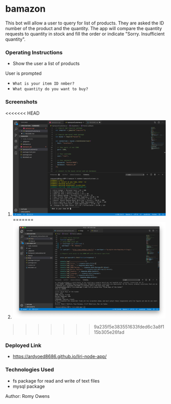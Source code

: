 # bamazon

This bot will allow a user to query for list of products. They are asked the ID number of the product and the quantity. The app will compare the quantity requests to quantity in stock and fill the order or indicate "Sorry. Insufficient quantity".


### Operating Instructions
   * Show the user a list of products

User is prompted
   * `What is your item ID nmber?` 
   * `What quantity do you want to buy?`

   ### Screenshots

<<<<<<< HEAD
1. ![bamazon image](https://github.com/ardyoed8686/bamazon/blob/master/images/Screen%20Shot%202019-10-29%20at%208.33.43%20PM.png)
=======
1. ![liri movie-this](https://github.com/ardyoed8686/liri-node-app/blob/master/images/Screen%20Shot%202019-10-22%20at%208.11.13%20PM.png)
>>>>>>> 9a235f5e383551633fded6c3a8f115b305e26fad
   



### Deployed Link
 - https://ardyoed8686.github.io/liri-node-app/


### Technologies Used

*  fs package for read and write of text files
*  mysql package

Author: Romy Owens
   
